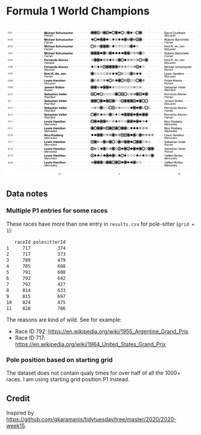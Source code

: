 
# Formula 1 World Champions

![](formula1_files/figure-gfm/unnamed-chunk-4-1.png)<!-- -->

## Data notes

### Multiple P1 entries for some races

These races have more than one entry in `results.csv` for pole-sitter
(`grid = 1`):

       raceId polesitterId
    1     717          374
    2     717          373
    3     780          479
    4     785          608
    5     791          608
    6     792          642
    7     792          427
    8     814          633
    9     815          697
    10    824          475
    11    828          786

The reasons are kind of wild. See for example:

-   Race ID 792:
    <https://en.wikipedia.org/wiki/1955_Argentine_Grand_Prix>
-   Race ID 717:
    <https://en.wikipedia.org/wiki/1964_United_States_Grand_Prix>

### Pole position based on starting grid

The dataset does not contain qualy times for over half of all the 1000+
races. I am using starting grid position P1 instead.

## Credit

Inspired by
<https://github.com/gkaramanis/tidytuesday/tree/master/2020/2020-week15>.
